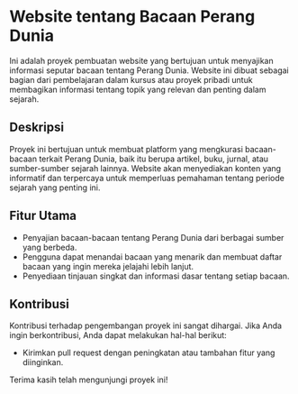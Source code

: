 # Website tentang Bacaan Perang Dunia

Ini adalah proyek pembuatan website yang bertujuan untuk menyajikan informasi seputar bacaan tentang Perang Dunia. Website ini dibuat sebagai bagian dari pembelajaran dalam kursus atau proyek pribadi untuk membagikan informasi tentang topik yang relevan dan penting dalam sejarah.

## Deskripsi

Proyek ini bertujuan untuk membuat platform yang mengkurasi bacaan-bacaan terkait Perang Dunia, baik itu berupa artikel, buku, jurnal, atau sumber-sumber sejarah lainnya. Website akan menyediakan konten yang informatif dan terpercaya untuk memperluas pemahaman tentang periode sejarah yang penting ini.

## Fitur Utama

- Penyajian bacaan-bacaan tentang Perang Dunia dari berbagai sumber yang berbeda.
- Pengguna dapat menandai bacaan yang menarik dan membuat daftar bacaan yang ingin mereka jelajahi lebih lanjut.
- Penyediaan tinjauan singkat dan informasi dasar tentang setiap bacaan.

## Kontribusi

Kontribusi terhadap pengembangan proyek ini sangat dihargai. Jika Anda ingin berkontribusi, Anda dapat melakukan hal-hal berikut:
- Kirimkan pull request dengan peningkatan atau tambahan fitur yang diinginkan.

Terima kasih telah mengunjungi proyek ini!
